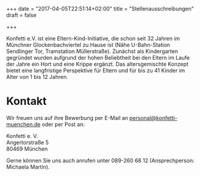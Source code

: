 +++
date = "2017-04-05T22:51:14+02:00"
title = "Stellenausschreibungen"
draft = false

+++

Konfetti e.V. ist eine Eltern-Kind-Initiative, die schon seit 32 Jahren im Münchner Glockenbachviertel zu Hause ist (Nähe U-Bahn-Station Sendlinger Tor, Tramstation Müllerstraße). Zunächst als Kindergarten gegründet wurden aufgrund der hohen Beliebtheit bei den Eltern im Laufe der Jahre ein Hort und eine Krippe ergänzt. Das altersgemischte Konzept bietet eine langfristige Perspektive für Eltern und für bis zu 41 Kinder im Alter von 1 bis 12 Jahren.


# Kontakt

Wir freuen uns auf ihre Bewerbung per E-Mail an personal@konfetti-muenchen.de oder per Post an:

Konfetti e. V.<br>
Angertorstraße 5<br>
80469 München

Gerne können Sie uns auch anrufen unter 089-260 68 12 (Ansprechperson: Michaela Martin).